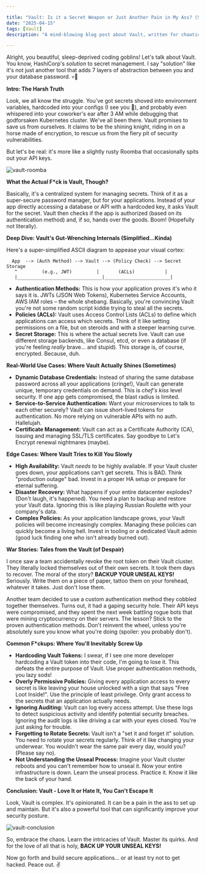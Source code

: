```yaml
---

title: "Vault: Is it a Secret Weapon or Just Another Pain in My Ass? (Spoiler: It's Both)"
date: "2025-04-15"
tags: [Vault]
description: "A mind-blowing blog post about Vault, written for chaotic Gen Z engineers. Prepare for existential dread and mildly useful info."

---
```


Alright, you beautiful, sleep-deprived coding goblins! Let's talk about Vault. You know, HashiCorp's *solution* to secret management. I say "solution" like it's not just another tool that adds 7 layers of abstraction between you and your database password. 💀🙏

**Intro: The Harsh Truth**

Look, we all know the struggle. You've got secrets shoved into environment variables, hardcoded into your configs (I see you 👀), and probably even whispered into your coworker's ear after 3 AM while debugging that godforsaken Kubernetes cluster. We've all been there. Vault promises to save us from ourselves. It claims to be the shining knight, riding in on a horse made of encryption, to rescue us from the fiery pit of security vulnerabilities.

But let's be real: it's more like a slightly rusty Roomba that occasionally spits out your API keys.

![vault-roomba](https://i.imgflip.com/8m77y0.jpg)

**What the Actual F*ck is Vault, Though?**

Basically, it's a centralized system for managing secrets. Think of it as a super-secure password manager, but for your applications. Instead of your app directly accessing a database or API with a hardcoded key, it asks Vault for the secret. Vault then checks if the app is authorized (based on its authentication method) and, if so, hands over the goods. Boom! (Hopefully not literally).

**Deep Dive: Vault's Gut-Wrenching Internals (Simplified...Kinda)**

Here's a super-simplified ASCII diagram to appease your visual cortex:

```
  App  --> (Auth Method) --> Vault --> (Policy Check) --> Secret Storage
   ^         (e.g., JWT)         |       (ACLs)           |
   |_______________________________|________________________|
```

*   **Authentication Methods:** This is how your application proves it's who it says it is. JWTs (JSON Web Tokens), Kubernetes Service Accounts, AWS IAM roles – the whole shebang.  Basically, you're convincing Vault you're not some random script kiddie trying to steal all the secrets.
*   **Policies (ACLs):** Vault uses Access Control Lists (ACLs) to define which applications can access which secrets. Think of it like setting permissions on a file, but on steroids and with a steeper learning curve.
*   **Secret Storage:**  This is where the actual secrets live. Vault can use different storage backends, like Consul, etcd, or even a database (if you're feeling *really* brave... and stupid). This storage is, of course, encrypted.  Because, duh.

**Real-World Use Cases: Where Vault Actually Shines (Sometimes)**

*   **Dynamic Database Credentials:**  Instead of sharing the same database password across all your applications (cringe!), Vault can generate unique, temporary credentials on demand. This is *chef's kiss* level security.  If one app gets compromised, the blast radius is limited.
*   **Service-to-Service Authentication:**  Want your microservices to talk to each other securely? Vault can issue short-lived tokens for authentication.  No more relying on vulnerable APIs with no auth.  Hallelujah.
*   **Certificate Management:** Vault can act as a Certificate Authority (CA), issuing and managing SSL/TLS certificates. Say goodbye to Let's Encrypt renewal nightmares (maybe).

**Edge Cases: Where Vault Tries to Kill You Slowly**

*   **High Availability:** Vault *needs* to be highly available. If your Vault cluster goes down, your applications can't get secrets. This is BAD. Think "production outage" bad. Invest in a proper HA setup or prepare for eternal suffering.
*   **Disaster Recovery:** What happens if your entire datacenter explodes? (Don't laugh, it's happened). You need a plan to backup and restore your Vault data.  Ignoring this is like playing Russian Roulette with your company's data.
*   **Complex Policies:** As your application landscape grows, your Vault policies will become increasingly complex. Managing these policies can quickly become a living hell.  Invest in tooling or a dedicated Vault admin (good luck finding one who isn't already burned out).

**War Stories: Tales from the Vault (of Despair)**

I once saw a team accidentally revoke the root token on their Vault cluster. They literally locked themselves out of their own secrets. It took them days to recover. The moral of the story? **BACKUP YOUR UNSEAL KEYS!** Seriously. Write them on a piece of paper, tattoo them on your forehead, whatever it takes. Just don't lose them.

Another team decided to use a custom authentication method they cobbled together themselves. Turns out, it had a gaping security hole.  Their API keys were compromised, and they spent the next week battling rogue bots that were mining cryptocurrency on their servers.  The lesson? Stick to the proven authentication methods.  Don't reinvent the wheel, unless you're absolutely sure you know what you're doing (spoiler: you probably don't).

**Common F\*ckups: Where You'll Inevitably Screw Up**

*   **Hardcoding Vault Tokens:** I swear, if I see one more developer hardcoding a Vault token into their code, I'm going to lose it. This defeats the entire purpose of Vault. Use proper authentication methods, you lazy sods!
*   **Overly Permissive Policies:** Giving every application access to every secret is like leaving your house unlocked with a sign that says "Free Loot Inside!".  Use the principle of least privilege. Only grant access to the secrets that an application actually needs.
*   **Ignoring Auditing:** Vault can log every access attempt.  Use these logs to detect suspicious activity and identify potential security breaches.  Ignoring the audit logs is like driving a car with your eyes closed. You're just asking for trouble.
*   **Forgetting to Rotate Secrets:** Vault isn't a "set it and forget it" solution. You need to rotate your secrets regularly. Think of it like changing your underwear. You wouldn't wear the same pair every day, would you? (Please say no).
*   **Not Understanding the Unseal Process:** Imagine your Vault cluster reboots and you can't remember how to unseal it. Now your entire infrastructure is down. Learn the unseal process. Practice it. Know it like the back of your hand.

**Conclusion: Vault - Love It or Hate It, You Can't Escape It**

Look, Vault is complex. It's opinionated. It can be a pain in the ass to set up and maintain. But it's also a powerful tool that can significantly improve your security posture.

![vault-conclusion](https://i.imgflip.com/8m78a1.jpg)

So, embrace the chaos. Learn the intricacies of Vault. Master its quirks. And for the love of all that is holy, **BACK UP YOUR UNSEAL KEYS!**

Now go forth and build secure applications... or at least try not to get hacked. Peace out. ✌️
